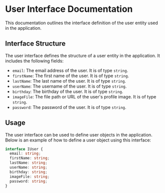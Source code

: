 # User Interface Documentation

This documentation outlines the interface definition of the user entity used in the application.

## Interface Structure

The user interface defines the structure of a user entity in the application. It includes the following fields:

- `email`: The email address of the user. It is of type `string`.
- `firstName`: The first name of the user. It is of type `string`.
- `lastName`: The last name of the user. It is of type `string`.
- `userName`: The username of the user. It is of type `string`.
- `birthday`: The birthday of the user. It is of type `string`.
- `imageFile`: The file path or URL of the user's profile image. It is of type `string`.
- `password`: The password of the user. It is of type `string`.

## Usage

The user interface can be used to define user objects in the application. Below is an example of how to define a user object using this interface:

```typescript
interface IUser {
  email: string;
  firstName: string;
  lastName: string;
  userName: string;
  birthday: string;
  imageFile: string;
  password: string;
}
```
